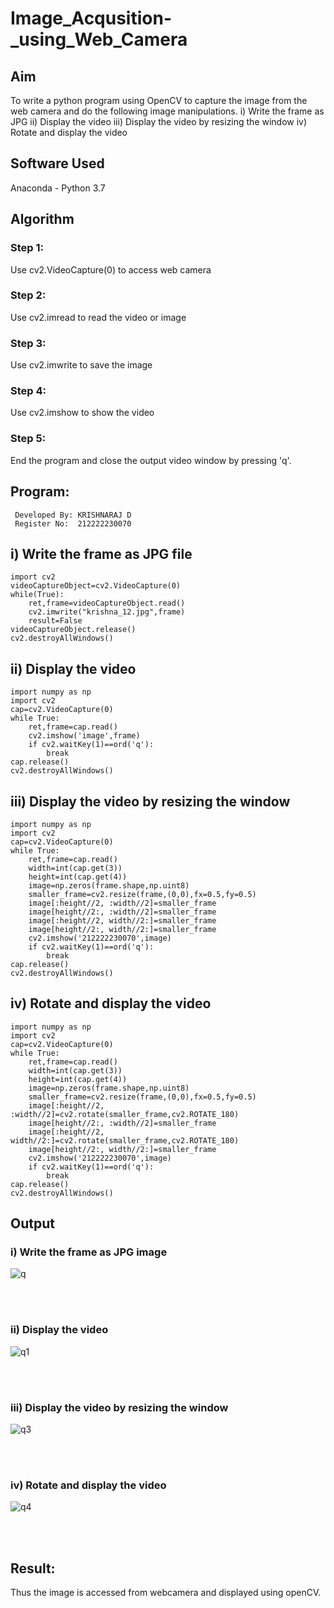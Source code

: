 # Image_Acqusition-_using_Web_Camera
## Aim
To write a python program using OpenCV to capture the image from the web camera and do the following image manipulations.
i) Write the frame as JPG 
ii) Display the video 
iii) Display the video by resizing the window
iv) Rotate and display the video

## Software Used
Anaconda - Python 3.7
## Algorithm
### Step 1:
Use cv2.VideoCapture(0) to access web camera
<br>

### Step 2:
Use cv2.imread to read the video or image
<br>

### Step 3:
Use cv2.imwrite to save the image
<br>

### Step 4:
Use cv2.imshow to show the video
<br>

### Step 5:
End the program and close the output video window by pressing 'q'.
<br>

## Program:
```
 Developed By: KRISHNARAJ D
 Register No:  212222230070
```
## i) Write the frame as JPG file
```
import cv2
videoCaptureObject=cv2.VideoCapture(0)
while(True):
    ret,frame=videoCaptureObject.read()
    cv2.imwrite("krishna_12.jpg",frame)
    result=False
videoCaptureObject.release()
cv2.destroyAllWindows()

```
## ii) Display the video
```
import numpy as np
import cv2
cap=cv2.VideoCapture(0)
while True:
    ret,frame=cap.read()
    cv2.imshow('image',frame)
    if cv2.waitKey(1)==ord('q'):
        break
cap.release()
cv2.destroyAllWindows()
```



## iii) Display the video by resizing the window
```
import numpy as np
import cv2
cap=cv2.VideoCapture(0)
while True:
    ret,frame=cap.read()
    width=int(cap.get(3))
    height=int(cap.get(4))
    image=np.zeros(frame.shape,np.uint8)
    smaller_frame=cv2.resize(frame,(0,0),fx=0.5,fy=0.5)
    image[:height//2, :width//2]=smaller_frame
    image[height//2:, :width//2]=smaller_frame
    image[:height//2, width//2:]=smaller_frame
    image[height//2:, width//2:]=smaller_frame
    cv2.imshow('212222230070',image)
    if cv2.waitKey(1)==ord('q'):
        break
cap.release()
cv2.destroyAllWindows()

```

## iv) Rotate and display the video
```
import numpy as np
import cv2
cap=cv2.VideoCapture(0)
while True:
    ret,frame=cap.read()
    width=int(cap.get(3))
    height=int(cap.get(4))
    image=np.zeros(frame.shape,np.uint8)
    smaller_frame=cv2.resize(frame,(0,0),fx=0.5,fy=0.5)
    image[:height//2, :width//2]=cv2.rotate(smaller_frame,cv2.ROTATE_180)
    image[height//2:, :width//2]=smaller_frame
    image[:height//2, width//2:]=cv2.rotate(smaller_frame,cv2.ROTATE_180)
    image[height//2:, width//2:]=smaller_frame
    cv2.imshow('212222230070',image)
    if cv2.waitKey(1)==ord('q'):
        break
cap.release()
cv2.destroyAllWindows()

```
## Output

### i) Write the frame as JPG image
![q](https://github.com/KRISHNARAJ-D/Image_Acqusition-_using_Web_Camera/assets/119559695/88a7e329-677a-44bd-8f50-4fbff6eef0a9)

</br>
</br>


### ii) Display the video
![q1](https://github.com/KRISHNARAJ-D/Image_Acqusition-_using_Web_Camera/assets/119559695/66355cc7-d3b5-437c-b4b7-7fe8e1d48928)

</br>
</br>


### iii) Display the video by resizing the window
![q3](https://github.com/KRISHNARAJ-D/Image_Acqusition-_using_Web_Camera/assets/119559695/1ee2adc8-2f5e-4ac6-93c5-b11353d20bcb)



</br>
</br>


### iv) Rotate and display the video
![q4](https://github.com/KRISHNARAJ-D/Image_Acqusition-_using_Web_Camera/assets/119559695/e7ff3887-f6cc-4d25-bb6c-76d456d75f83)

</br>
</br>


## Result:
Thus the image is accessed from webcamera and displayed using openCV.
